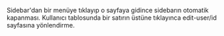Sidebar'dan bir menüye tıklayıp o sayfaya gidince sidebarın otomatik kapanması.
Kullanıcı tablosunda bir satırın üstüne tıklayınca edit-user/id sayfasına yönlendirme.